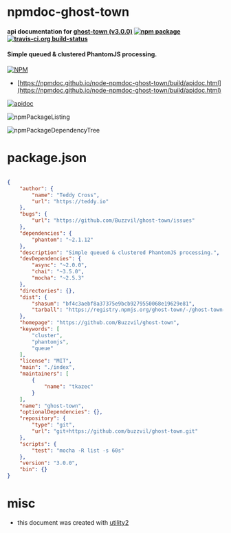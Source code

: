 # npmdoc-ghost-town

#### api documentation for  [ghost-town (v3.0.0)](https://github.com/Buzzvil/ghost-town)  [![npm package](https://img.shields.io/npm/v/npmdoc-ghost-town.svg?style=flat-square)](https://www.npmjs.org/package/npmdoc-ghost-town) [![travis-ci.org build-status](https://api.travis-ci.org/npmdoc/node-npmdoc-ghost-town.svg)](https://travis-ci.org/npmdoc/node-npmdoc-ghost-town)

#### Simple queued & clustered PhantomJS processing.

[![NPM](https://nodei.co/npm/ghost-town.png?downloads=true&downloadRank=true&stars=true)](https://www.npmjs.com/package/ghost-town)

- [https://npmdoc.github.io/node-npmdoc-ghost-town/build/apidoc.html](https://npmdoc.github.io/node-npmdoc-ghost-town/build/apidoc.html)

[![apidoc](https://npmdoc.github.io/node-npmdoc-ghost-town/build/screenCapture.buildCi.browser.%252Ftmp%252Fbuild%252Fapidoc.html.png)](https://npmdoc.github.io/node-npmdoc-ghost-town/build/apidoc.html)

![npmPackageListing](https://npmdoc.github.io/node-npmdoc-ghost-town/build/screenCapture.npmPackageListing.svg)

![npmPackageDependencyTree](https://npmdoc.github.io/node-npmdoc-ghost-town/build/screenCapture.npmPackageDependencyTree.svg)



# package.json

```json

{
    "author": {
        "name": "Teddy Cross",
        "url": "https://teddy.io"
    },
    "bugs": {
        "url": "https://github.com/Buzzvil/ghost-town/issues"
    },
    "dependencies": {
        "phantom": "~2.1.12"
    },
    "description": "Simple queued & clustered PhantomJS processing.",
    "devDependencies": {
        "async": "~2.0.0",
        "chai": "~3.5.0",
        "mocha": "~2.5.3"
    },
    "directories": {},
    "dist": {
        "shasum": "bf4c3aebf8a37375e9bcb9279550068e19629e81",
        "tarball": "https://registry.npmjs.org/ghost-town/-/ghost-town-3.0.0.tgz"
    },
    "homepage": "https://github.com/Buzzvil/ghost-town",
    "keywords": [
        "cluster",
        "phantomjs",
        "queue"
    ],
    "license": "MIT",
    "main": "./index",
    "maintainers": [
        {
            "name": "tkazec"
        }
    ],
    "name": "ghost-town",
    "optionalDependencies": {},
    "repository": {
        "type": "git",
        "url": "git+https://github.com/buzzvil/ghost-town.git"
    },
    "scripts": {
        "test": "mocha -R list -s 60s"
    },
    "version": "3.0.0",
    "bin": {}
}
```



# misc
- this document was created with [utility2](https://github.com/kaizhu256/node-utility2)
